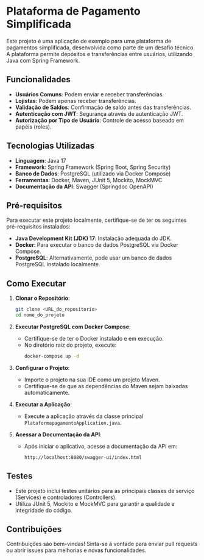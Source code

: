 # Plataforma de Pagamento Simplificada

Este projeto é uma aplicação de exemplo para uma plataforma de pagamentos simplificada, desenvolvida como parte de um desafio técnico. A plataforma permite depósitos e transferências entre usuários, utilizando Java com Spring Framework.

## Funcionalidades

- **Usuários Comuns**: Podem enviar e receber transferências.
- **Lojistas**: Podem apenas receber transferências.
- **Validação de Saldos**: Confirmação de saldo antes das transferências.
- **Autenticação com JWT**: Segurança através de autenticação JWT.
- **Autorização por Tipo de Usuário**: Controle de acesso baseado em papéis (roles).

## Tecnologias Utilizadas

- **Linguagem**: Java 17
- **Framework**: Spring Framework (Spring Boot, Spring Security)
- **Banco de Dados**: PostgreSQL (utilizado via Docker Compose)
- **Ferramentas**: Docker, Maven, JUnit 5, Mockito, MockMVC
- **Documentação da API**: Swagger (Springdoc OpenAPI)

## Pré-requisitos

Para executar este projeto localmente, certifique-se de ter os seguintes pré-requisitos instalados:

- **Java Development Kit (JDK) 17**: Instalação adequada do JDK.
- **Docker**: Para executar o banco de dados PostgreSQL via Docker Compose.
- **PostgreSQL**: Alternativamente, pode usar um banco de dados PostgreSQL instalado localmente.

## Como Executar

1. **Clonar o Repositório**:
   ```sh
   git clone <URL_do_repositorio>
   cd nome_do_projeto
   ```

2. **Executar PostgreSQL com Docker Compose**:
    - Certifique-se de ter o Docker instalado e em execução.
    - No diretório raiz do projeto, execute:
      ```sh
      docker-compose up -d
      ```

3. **Configurar o Projeto**:
    - Importe o projeto na sua IDE como um projeto Maven.
    - Certifique-se de que as dependências do Maven sejam baixadas automaticamente.

4. **Executar a Aplicação**:
    - Execute a aplicação através da classe principal `PlataformapagamentoApplication.java`.

5. **Acessar a Documentação da API**:
    - Após iniciar o aplicativo, acesse a documentação da API em:
      ```
      http://localhost:8080/swagger-ui/index.html
      ```

## Testes

- Este projeto inclui testes unitários para as principais classes de serviço (Services) e controladores (Controllers).
- Utiliza JUnit 5, Mockito e MockMVC para garantir a qualidade e integridade do código.

## Contribuições

Contribuições são bem-vindas! Sinta-se à vontade para enviar pull requests ou abrir issues para melhorias e novas funcionalidades.
